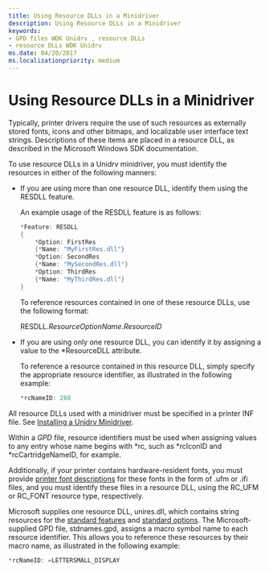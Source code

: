 ```yaml
---
title: Using Resource DLLs in a Minidriver
description: Using Resource DLLs in a Minidriver
keywords:
- GPD files WDK Unidrv , resource DLLs
- resource DLLs WDK Unidrv
ms.date: 04/20/2017
ms.localizationpriority: medium
---
```


# Using Resource DLLs in a Minidriver





Typically, printer drivers require the use of such resources as externally stored fonts, icons and other bitmaps, and localizable user interface text strings. Descriptions of these items are placed in a resource DLL, as described in the Microsoft Windows SDK documentation.

To use resource DLLs in a Unidrv minidriver, you must identify the resources in either of the following manners:

-   If you are using more than one resource DLL, identify them using the RESDLL feature.

    An example usage of the RESDLL feature is as follows:

    ```cpp
    *Feature: RESDLL
    {
        *Option: FirstRes
        {*Name: "MyFirstRes.dll"}
        *Option: SecondRes
        {*Name: "MySecondRes.dll"}
        *Option: ThirdRes
        {*Name: "MyThirdRes.dll"}
    }
    ```

    To reference resources contained in one of these resource DLLs, use the following format:

    RESDLL.*ResourceOptionName*.*ResourceID*

-   If you are using only one resource DLL, you can identify it by assigning a value to the \*ResourceDLL attribute.

    To reference a resource contained in this resource DLL, simply specify the appropriate resource identifier, as illustrated in the following example:

    ```cpp
    *rcNameID: 288
    ```

All resource DLLs used with a minidriver must be specified in a printer INF file. See [Installing a Unidrv Minidriver](installing-a-unidrv-minidriver.md).

Within a *GPD* file, resource identifiers must be used when assigning values to any entry whose name begins with \*rc, such as \*rcIconID and \*rcCartridgeNameID, for example.

Additionally, if your printer contains hardware-resident fonts, you must provide [printer font descriptions](printer-font-descriptions.md) for these fonts in the form of .ufm or .ifi files, and you must identify these files in a resource DLL, using the RC\_UFM or RC\_FONT resource type, respectively.

Microsoft supplies one resource DLL, unires.dll, which contains string resources for the [standard features](standard-features.md) and [standard options](standard-options.md). The Microsoft-supplied GPD file, stdnames.gpd, assigns a macro symbol name to each resource identifier. This allows you to reference these resources by their macro name, as illustrated in the following example:

```cpp
*rcNameID: =LETTERSMALL_DISPLAY
```

 

 




